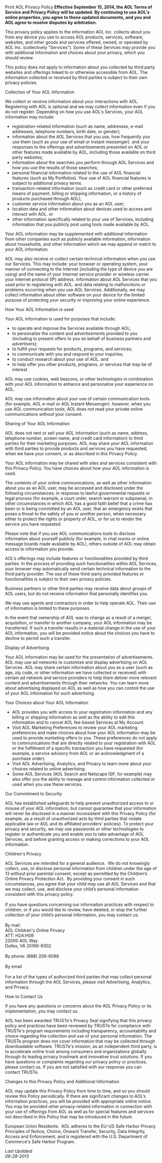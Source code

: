 Print AOL Privacy Policy **Effective September 15, 2014, the AOL Terms of Service and Privacy Policy will be updated. By continuing to use AOL's online properties, you agree to these updated documents, and you and AOL agree to resolve disputes by arbitration.**

  
This privacy policy applies to the information AOL Inc. collects about you from any device you use to access AOL products, services, software, websites, and other goods and services offered, owned, or operated by AOL Inc. (collectively “Services”). Some of these Services may provide you with additional information and choices about your privacy, which you should review.

This policy does not apply to information about you collected by third party websites and offerings linked to or otherwise accessible from AOL. The information collected or received by third parties is subject to their own privacy policies.

Collection of Your AOL Information

We collect or receive information about your interactions with AOL. Registering with AOL is optional and we may collect information even if you do not register. Depending on how you use AOL's Services, your AOL information may include:

*   registration-related information (such as name, addresses, e-mail addresses, telephone numbers, birth date, or gender);
*   information about the AOL Services that you use, how frequently you use them (such as your use of email or instant messenger). and your responses to the offerings and advertisements presented on AOL or other features made available by AOL, including those available on third party websites;
*   information about the searches you perform through AOL Services and how you use the results of those searches;
*   personal financial information related to the use of AOL financial features (such as My Portfolios). Your use of AOL financial features is subject to additional privacy terms.
*   transaction-related information (such as credit card or other preferred means of payment, billing or shipping information, or a history of products purchased through AOL);
*   customer service information about you as an AOL user;
*   location data and other information about devices used to access and interact with AOL. or
*   other information specifically related to your use of Services, including information that you publicly post using tools made available by AOL.

Your AOL information may be supplemented with additional information from other companies such as publicly available information, information about households, and other information which we may append or match to your AOL information.

AOL may also receive or collect certain technical information when you use our Services. This may include: your browser or operating system, your manner of connecting to the Internet (including the type of device you are using) and the name of your Internet service provider or wireless carrier. your Internet protocol (IP) address. information about AOL Services that you used prior to registering with AOL. and data relating to malfunctions or problems occurring when you use AOL Services. Additionally, we may collect information about other software on your device for the limited purpose of protecting your security or improving your online experience.

How Your AOL Information is used

Your AOL information is used for purposes that include:

*   to operate and improve the Services available through AOL;
*   to personalize the content and advertisements provided to you (including to present offers to you on behalf of business partners and advertisers);
*   to fulfill your requests for products, programs, and services;
*   to communicate with you and respond to your inquiries;
*   to conduct research about your use of AOL. and
*   to help offer you other products, programs, or services that may be of interest.

AOL may use cookies, web beacons, or other technologies in combination with your AOL information to enhance and personalize your experience on AOL. 

AOL may use information about your use of certain communication tools (for example, AOL e-mail or AOL Instant Messenger). however, when you use AOL communication tools, AOL does not read your private online communications without your consent.

Sharing of Your AOL Information

AOL does not rent or sell your AOL information (such as name, address, telephone number, screen name, and credit card information) to third parties for their marketing purposes. AOL may share your AOL information with third parties to provide products and services you have requested, when we have your consent, or as described in this Privacy Policy.

Your AOL information may be shared with sites and services consistent with this Privacy Policy. You have choices about how your AOL information is used.

The contents of your online communications, as well as other information about you as an AOL user, may be accessed and disclosed under the following circumstances: in response to lawful governmental requests or legal process (for example, a court order, search warrant or subpoena), in other circumstances in which AOL has a good faith belief that a crime has been or is being committed by an AOL user, that an emergency exists that poses a threat to the safety of you or another person, when necessary either to protect the rights or property of AOL, or for us to render the service you have requested.

Please note that if you use AOL communications tools to disclose information about yourself publicly (for example, in chat rooms or online message boards made available by AOL), others outside of AOL may obtain access to information you provide.

AOL’s offerings may include features or functionalities provided by third parties. In the process of providing such functionalities within AOL Services, your browser may automatically send certain technical information to the third party provider. The use of these third-party provided features or functionalities is subject to their own privacy policies.

Business partners or other third parties may receive data about groups of AOL users, but do not receive information that personally identifies you.

We may use agents and contractors in order to help operate AOL. Their use of information is limited to these purposes.

In the event that ownership of AOL was to change as a result of a merger, acquisition, or transfer to another company, your AOL information may be transferred. If such a transfer results in a material change in the use of your AOL information, you will be provided notice about the choices you have to decline to permit such a transfer.

Display of Advertising

Your AOL information may be used for the presentation of advertisements. AOL may use ad networks to customize and display advertising on AOL Services. AOL may share certain information about you as a user (such as age, zip code, or other information we have collected or received) with certain ad network and service providers to help them deliver more relevant content and advertisements through their networks. You can learn more about advertising displayed on AOL as well as how you can control the use of your AOL information for such advertising.

Your Choices about Your AOL Information

*   AOL provides you with access to your registration information and any billing or shipping information as well as the ability to edit this information and to cancel AOL fee-based Services at My Account.
*   Visit AOL Marketing Preferences to review your AOL marketing preferences and make choices about how your AOL information may be used to provide marketing offers to you. These preferences do not apply to communications that are directly related to your registration with AOL or the fulfillment of a specific transaction you have requested (for example, a service advisory from AOL or an acknowledgment of a purchase order).
*   Visit AOL Advertising, Analytics, and Privacy to learn more about your choices related to online advertising.
*   Some AOL Services (AOL Search and Netscape ISP, for example) may also offer you the ability to manage and control information collected or used when you use these services.

Our Commitment to Security

AOL has established safeguards to help prevent unauthorized access to or misuse of your AOL information, but cannot guarantee that your information will never be disclosed in a manner inconsistent with this Privacy Policy (for example, as a result of unauthorized acts by third parties that violate applicable law or AOL and its affiliated providers' policies). To protect your privacy and security, we may use passwords or other technologies to register or authenticate you and enable you to take advantage of AOL Services, and before granting access or making corrections to your AOL information.

Children's Privacy

AOL Services are intended for a general audience.  We do not knowingly collect, use, or disclose personal information from children under the age of 13 without prior parental consent, except as permitted by the Children’s Online Privacy Protection Act.  By providing your consent in such circumstances, you agree that your child may use all AOL Services and that we may collect, use, and disclose your child’s personal information consistent with this privacy policy.   
   
If you have questions concerning our information practices with respect to children, or if you would like to review, have deleted, or stop the further collection of your child’s personal information, you may contact us:  
   
By mail:  
AOL Children's Online Privacy  
ATT: H2A:H09  
22000 AOL Way  
Dulles, VA 20166-9302  
   
By phone: (888) 206-6088  
   
By email  
   
For a list of the types of authorized third parties that may collect personal information through the AOL Services, please visit Advertising, Analytics, and Privacy.

How to Contact Us

If you have any questions or concerns about the AOL Privacy Policy or its implementation, you may contact us.

AOL has been awarded TRUSTe's Privacy Seal signifying that this privacy policy and practices have been reviewed by TRUSTe for compliance with TRUSTe's program requirements including transparency, accountability and choice regarding the collection and use of your personal information. The TRUSTe program does not cover information that may be collected through downloadable software. TRUSTe's mission, as an independent third party, is to accelerate online trust among consumers and organizations globally through its leading privacy trustmark and innovative trust solutions. If you have questions or complaints regarding our privacy policy or practices, please contact us. If you are not satisfied with our response you can contact TRUSTe.

Changes to this Privacy Policy and Additional Information

AOL may update this Privacy Policy from time to time, and so you should review this Policy periodically. If there are significant changes to AOL’s information practices, you will be provided with appropriate online notice. You may be provided other privacy-related information in connection with your use of offerings from AOL as well as for special features and services not described in this Policy that may be introduced in the future.

European Union Residents:  AOL adheres to the EU-US Safe Harbor Privacy Principles of Notice, Choice, Onward Transfer, Security, Data Integrity, Access and Enforcement, and is registered with the U.S. Department of Commerce's Safe Harbor Program.

_Last Updated_  
_06-28-2013_